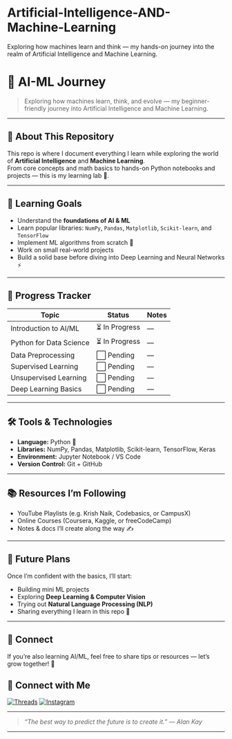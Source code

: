 # Artificial-Intelligence-AND-Machine-Learning
Exploring how machines learn and think — my hands-on journey into the realm of Artificial Intelligence and Machine Learning.



# 🧠 AI-ML Journey

> Exploring how machines learn, think, and evolve — my beginner-friendly journey into Artificial Intelligence and Machine Learning.

---

## 🚀 About This Repository
This repo is where I document everything I learn while exploring the world of **Artificial Intelligence** and **Machine Learning**.  
From core concepts and math basics to hands-on Python notebooks and projects — this is my learning lab 🧩.

---

## 📘 Learning Goals
- Understand the **foundations of AI & ML**
- Learn popular libraries: `NumPy`, `Pandas`, `Matplotlib`, `Scikit-learn`, and `TensorFlow`
- Implement ML algorithms from scratch 🧮
- Work on small real-world projects
- Build a solid base before diving into Deep Learning and Neural Networks ⚡

---

## 🧭 Progress Tracker
| Topic | Status | Notes |
|--------|---------|-------|
| Introduction to AI/ML | ⏳ In Progress | — |
| Python for Data Science | ⏳ In Progress | — |
| Data Preprocessing | ⬜ Pending | — |
| Supervised Learning | ⬜ Pending | — |
| Unsupervised Learning | ⬜ Pending | — |
| Deep Learning Basics | ⬜ Pending | — |

---

## 🛠 Tools & Technologies
- **Language:** Python 🐍  
- **Libraries:** NumPy, Pandas, Matplotlib, Scikit-learn, TensorFlow, Keras  
- **Environment:** Jupyter Notebook / VS Code  
- **Version Control:** Git + GitHub

---

## 📚 Resources I’m Following
- YouTube Playlists (e.g. Krish Naik, Codebasics, or CampusX)
- Online Courses (Coursera, Kaggle, or freeCodeCamp)
- Notes & docs I’ll create along the way ✍️

---

## 🌟 Future Plans
Once I’m confident with the basics, I’ll start:
- Building mini ML projects  
- Exploring **Deep Learning & Computer Vision**  
- Trying out **Natural Language Processing (NLP)**  
- Sharing everything I learn in this repo 🔁  

---

## 💬 Connect
If you’re also learning AI/ML, feel free to share tips or resources — let’s grow together! 🤝  

## 💬 Connect with Me  
[![Threads](https://img.shields.io/badge/Threads-000000?style=for-the-badge&logo=threads&logoColor=white)](https://www.threads.net/@sushinnovates)
[![Instagram](https://img.shields.io/badge/Instagram-E4405F?style=for-the-badge&logo=instagram&logoColor=white)](https://www.instagram.com/sushinnovates)


---

> _“The best way to predict the future is to create it.” — Alan Kay_

---
